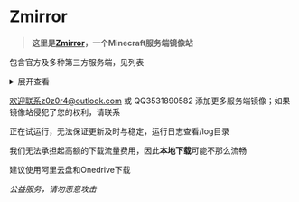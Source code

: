# Zmirror
> **这里是[Zmirror](http://mcmirror.zclubserver.top/ "Zmirror")，一个Minecraft服务端镜像站**
  
包含官方及多种第三方服务端，见列表
<details>
<summary>展开查看</summary>

Minecraft [vanilla](https://www.minecraft.net/zh-hans/download/server/ "vanilla")

Bukkit [spigot](https://www.spigotmc.org) | [craftbukkit](https://getbukkit.org/download/craftbukkit) | [bungeecord](https://github.com/SpigotMC/BungeeCord/) | [papermc下所有服务端](http://papermc.io/) | [purpur](https://purpurmc.org/)

Sponge [spongevanilla 与 spongeforge](https://www.spongepowered.org/)

Forge [catserver](https://catmc.org) | [mohist](https://mohistmc.com) | [loliserver](https://github.com/Loli-Server/LoliServer) | [arclight](https://github.com/IzzelAliz/Arclight)

[Fabric Loader](http://fabricmc.net/)

</details>

欢迎联系z0z0r4@outlook.com 或 QQ3531890582 添加更多服务端镜像；如果镜像站侵犯了您的权利，请联系

正在试运行，无法保证更新及时与稳定，运行日志查看/log目录

我们无法承担起高额的下载流量费用，因此**本地下载**可能不那么流畅

建议使用阿里云盘和Onedrive下载

*公益服务，请勿恶意攻击*
